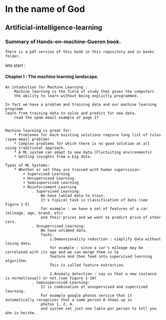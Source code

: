 # In the name of God
 ## Artificial-intelligence-learning

  ### Summary of Hands-on-machine-Gueron book.

    There is a pdf version of this book in this repository and in books folder.

  lets start : 

  #### Chapter I : The machine learning landscape.
    An intuduction for Machine Learning : 
        Machine learning is the field of study that gives the computers
        the ability to learn without being explictly programmed.
    
    In fact we have a problem and training data and our machine learning programm
    learn from training data to solve and predict for new data.
        read the spam email example of page 17
    
    
    Machine learning is great for:
        * Problenms for each existing solutions reqiure long list of rules (spam email problem)
        * Complex problems for which there is no good solution at all using traditional approach.
        * A ML system can adapt to new data.(Fluctuiting environments)
        * Getting insights from a big data.
    
    Types of ML Systems:
        * Whether or not they are trained with human supervision:
            + Supervised Learning
            + Unsupervised Learning
            + Semisupervised Learning
            + Reinforcement Learning
                . Supervised Learning:
                    We have labled data to train.
                    It's tipical task is classification of data (see Figure 1-5)
                    for example : we have a set of features of a car (mileage, age, brand, etc)
                    and their prices and we want to predict price of other cars.
                . Unsupervised Learning:
                    We have unlabed data.
                    Tasks:
                        1.Demonsionality reduction : simplify data without losing data.
                        for example : since a car's mileage may be correlated with its age and we can merge them in to 
                        feature and then feed into supervised learning algorithm.
                        This is called feature extraction.
                        
                        2.Anomaly detection : say us that a new instance is normal(usual) or not.(see Figure 1-10)
                . Semisupervised Learning:
                    It is combination of unsupervised and supervised learning.
                    For example google photos service that it automatically recognizes that a same person A shows up in 
                    photos 1, 2, 4.
                    and system set just one lable per person to tell you who is he/she.
                